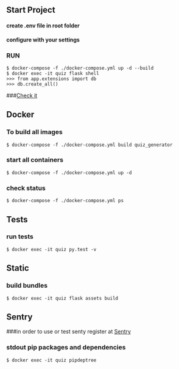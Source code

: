 ## Start Project
#### create .env file in root folder
#### configure with your settings
### RUN
```console
$ docker-compose -f ./docker-compose.yml up -d --build
$ docker exec -it quiz flask shell
>>> from app.extensions import db
>>> db.create_all()
```

###[Check it](http://127.0.0.1:5000/account/)
## Docker
### To build all images
```console
$ docker-compose -f ./docker-compose.yml build quiz_generator
```

### start all containers
```console
$ docker-compose -f ./docker-compose.yml up -d
```

### check status
```console
$ docker-compose -f ./docker-compose.yml ps
```


## Tests
### run tests
```console
$ docker exec -it quiz py.test -v
```


## Static
### build bundles
```console
$ docker exec -it quiz flask assets build
``` 

## Sentry
###in order to use or test senty register at [Sentry](https://docs.sentry.io/)

### stdout pip packages and dependencies
```
$ docker exec -it quiz pipdeptree
```

